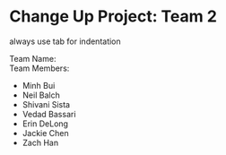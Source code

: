 # Change Up Project: Team 2


always use tab for indentation

Team Name:  <br />
Team Members:  <br />


- Minh Bui
- Neil Balch
- Shivani Sista
- Vedad Bassari
- Erin DeLong
- Jackie Chen
- Zach Han
